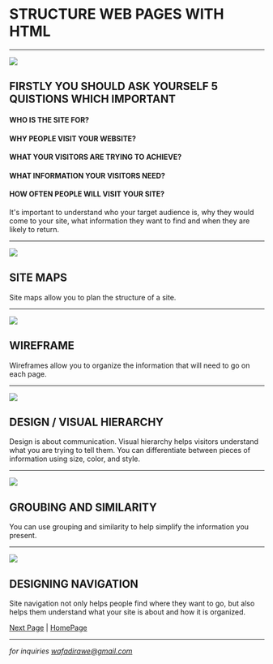 # STRUCTURE WEB PAGES WITH HTML
***
![](https://www.netclipart.com/pp/m/22-229629_download-clipart-animated-girl-thinking-png.png)
## FIRSTLY YOU SHOULD ASK YOURSELF 5 QUISTIONS WHICH IMPORTANT
#### WHO IS THE SITE FOR?
#### WHY PEOPLE VISIT YOUR WEBSITE?
#### WHAT YOUR VISITORS ARE TRYING TO ACHIEVE?
#### WHAT INFORMATION YOUR VISITORS NEED?
#### HOW OFTEN PEOPLE WILL VISIT YOUR SITE?
It's important to understand who your target audience
is, why they would come to your site, what information
they want to find and when they are likely to return.
***
![](https://optimized360.com/wp-content/uploads/2017/06/shutterstock_420563929.jpg)
## SITE MAPS
Site maps allow you to plan the structure of a site.
***
![](https://i.pinimg.com/originals/3e/e2/b3/3ee2b3465321cc4af1b740f53a2f74a1.jpg)
## WIREFRAME
Wireframes allow you to organize the information that
will need to go on each page.
***
![](https://premium.wpmudev.org/blog/wp-content/uploads/2018/10/How-to-achieve-visual-hierarchy-design-tips-for-developers.png)
## DESIGN / VISUAL HIERARCHY
Design is about communication. Visual hierarchy helps
visitors understand what you are trying to tell them.
You can differentiate between pieces of information
using size, color, and style.
***
![](https://s3.amazonaws.com/ceblog/wp-content/uploads/2017/09/05012419/Gestalts-principal.jpg)
## GROUBING AND SIMILARITY
You can use grouping and similarity to help simplify
the information you present.
***
![](https://thumbs.dreamstime.com/z/modern-flat-design-website-navigation-buttons-set-rectangle-shape-help-like-search-download-upload-setup-sign-up-add-to-cart-56839065.jpg)
## DESIGNING NAVIGATION
Site navigation not only helps people find where they want to go, but also
helps them understand what your site is about and how it is organized.


[Next Page](README2.md) | [HomePage](Reading-Notes/README.md) 

***

*for inquiries wafadirawe@gmail.com* 
